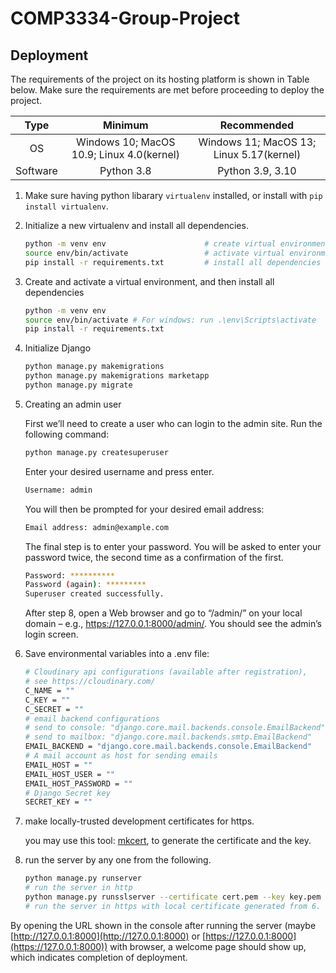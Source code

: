 # COMP3334-Group-Project

## Deployment

The requirements of the project on its hosting platform is shown in Table below. Make sure the requirements are met before proceeding to deploy the project.

|   Type   |                  Minimum                  |               Recommended                |
| :------: | :---------------------------------------: | :--------------------------------------: |
|    OS    | Windows 10; MacOS 10.9; Linux 4.0(kernel) | Windows 11; MacOS 13; Linux 5.17(kernel) |
| Software |                Python 3.8                 |             Python 3.9, 3.10             |

1. Make sure having python libarary `virtualenv` installed, or install with `pip install virtualenv`. 
2. Initialize a new virtualenv and install all dependencies.
   ```sh
   python -m venv env                      # create virtual environment
   source env/bin/activate                 # activate virtual environment
   pip install -r requirements.txt         # install all dependencies
   ```
2. Create and activate a virtual environment, and then install all dependencies
   ```sh
   python -m venv env
   source env/bin/activate # For windows: run .\env\Scripts\activate
   pip install -r requirements.txt
   ```
3. Initialize Django
   ```sh
   python manage.py makemigrations
   python manage.py makemigrations marketapp
   python manage.py migrate
   ```
4. Creating an admin user

   First we’ll need to create a user who can login to the admin site. Run the following command:
   ```sh
   python manage.py createsuperuser
   ```
   Enter your desired username and press enter.
   ```sh
   Username: admin
   ```
   You will then be prompted for your desired email address:
   ```sh
   Email address: admin@example.com
   ```
   The final step is to enter your password. You will be asked to enter your password twice, the second time as a confirmation of the first.
   ```sh
   Password: **********
   Password (again): *********
   Superuser created successfully.
   ```
   After step 8, open a Web browser and go to “/admin/” on your local domain – e.g., https://127.0.0.1:8000/admin/. You should see the admin’s login screen.
5. Save environmental variables into a .env file:
   ```sh
   # Cloudinary api configurations (available after registration),
   # see https://cloudinary.com/
   C_NAME = ""
   C_KEY = ""
   C_SECRET = ""
   # email backend configurations
   # send to console: "django.core.mail.backends.console.EmailBackend"
   # send to mailbox: "django.core.mail.backends.smtp.EmailBackend"
   EMAIL_BACKEND = "django.core.mail.backends.console.EmailBackend"
   # A mail account as host for sending emails
   EMAIL_HOST = ""
   EMAIL_HOST_USER = ""
   EMAIL_HOST_PASSWORD = ""
   # Django Secret key
   SECRET_KEY = ""
   ```
6. make locally-trusted development certificates for https. 

   you may use this tool: [mkcert](https://github.com/FiloSottile/mkcert), to generate the certificate and the key.
7. run the server by any one from the following.
   ```sh
   python manage.py runserver              
   # run the server in http
   python manage.py runsslserver --certificate cert.pem --key key.pem          
   # run the server in https with local certificate generated from 6. (Recommended)
   ```
By opening the URL shown in the console after running the server (maybe [http://127.0.0.1:8000](http://127.0.0.1:8000) or [https://127.0.0.1:8000](https://127.0.0.1:8000)) with browser, a welcome page should show up, which indicates completion of deployment.
